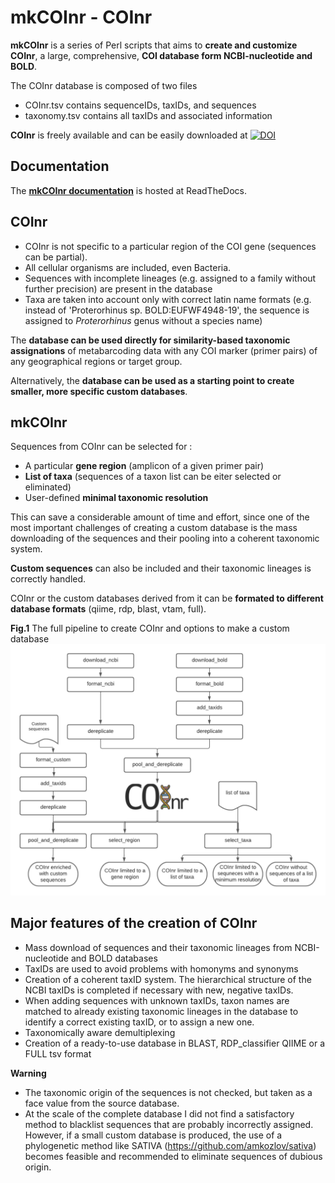 # mkCOInr - COInr

**mkCOInr** is a series of Perl scripts that aims to **create and customize** **COInr**, a large, comprehensive, **COI database form NCBI-nucleotide and BOLD**.

The COInr database is composed of two files
 - COInr.tsv contains sequenceIDs, taxIDs, and sequences
 - taxonomy.tsv contains all taxIDs and associated information

**COInr** is freely available and can be easily downloaded at [![DOI](https://zenodo.org/badge/DOI/10.5281/zenodo.6555985.svg)](https://doi.org/10.5281/zenodo.6555985)

## Documentation
The **[mkCOInr documentation](http://mkCOInr.readthedocs.org/)** is hosted at ReadTheDocs.

## COInr

 - COInr is not specific to a particular region of the COI gene (sequences can be partial). 
 - All cellular organisms are included, even Bacteria. 
 - Sequences with incomplete lineages (e.g. assigned to a family without further precision) are present in the database
 - Taxa are taken into account only with correct latin name formats (e.g. instead of 'Proterorhinus sp. BOLD:EUFWF4948-19', the sequence is assigned to *Proterorhinus* genus without a species name)

The **database can be used directly for similarity-based taxonomic assignations** of metabarcoding data with any COI marker (primer pairs) of any geographical regions or target group.

Alternatively, the **database can be used as a starting point to create smaller, more specific custom databases**. 


## mkCOInr

Sequences from COInr can be selected for :
 - A particular **gene region** (amplicon of a given primer pair)
 - **List of taxa** (sequences of a taxon list can be eiter selected or eliminated)
 - User-defined **minimal taxonomic resolution**

This can save a considerable amount of time and effort, since one of the most important challenges of creating a custom database is the mass downloading of the sequences and their pooling into a coherent taxonomic system.

**Custom sequences** can also be included and their taxonomic lineages is correctly handled.

COInr or the custom databases derived from it can be **formated to different database formats** (qiime, rdp, blast, vtam, full).


**Fig.1** The full pipeline to create COInr and options to make a custom database
![Fig1. Flowchart](doc/img/COInr_flowchart_readme.png)


## Major features of the creation of COInr

 - Mass download of sequences and their taxonomic lineages from NCBI-nucleotide and BOLD databases
 - TaxIDs are used to avoid problems with homonyms and synonyms
 - Creation of a coherent taxID system. The hierarchical structure of the NCBI taxIDs is completed if necessary with new, negative taxIDs. 
 - When adding sequences with unknown taxIDs, taxon names are matched to already existing taxonomic lineages in the database to identify a correct existing taxID, or to assign a new one.
 - Taxonomically aware demultiplexing
 - Creation of a ready-to-use database in BLAST, RDP_classifier QIIME or a FULL tsv format


**Warning**
 - The taxonomic origin of the sequences is not checked, but taken as a face value from the source database. 
 - At the scale of the complete database I did not find a satisfactory method to blacklist sequences that are probably incorrectly assigned. However, if a small custom database is produced, the use of a phylogenetic method like SATIVA (https://github.com/amkozlov/sativa) becomes feasible and recommended to eliminate sequences of dubious origin.



